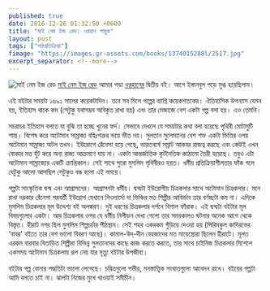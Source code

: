 ```yaml
---
published: true
date: 2016-12-26 01:32:50 +0600
title: "মাই নেম ইজ রেড: ওরহান পামুক"
layout: post
tags: ["পাঠপ্রতিক্রিয়া"]
fimage: "https://images.gr-assets.com/books/1374015288l/2517.jpg"
excerpt_separator: <!--more-->
---
```

![মাই নেম ইজ রেড]({{page.fimage}}) [মাই নেম ইজ রেড](https://www.goodreads.com/book/show/2517.My_Name_is_Red) আমার পড়া [ওরহানের](https://www.goodreads.com/author/show/1728.Orhan_Pamuk) দ্বিতীয় বই। আগে ইস্তানবুল পড়ে মুগ্ধ হয়েছিলাম।

এই বইটার সময়টা ১৬৯১ সালের কয়েকটাদিন। তবে সব মিলে গল্পের ব্যাপ্তি কয়েকশতকের। ঐতিহাসিক উপন্যাস যেমন হয়, ইতিহাস থাকে কম (সেটুকু যথাসম্ভব অবিকৃত রাখা হয়) এবং তার মেজাজে বেশ একটা গল্প বলা হয়। এও তেমনি।

সচরাচর ইতিহাস বলতে যা বুঝি তা হচ্ছে খুনের ফর্দ। সেভাবে দেখলে যে সময়টার কথা বলা হয়েছে পৃথিবী মোটামুটি শান্ত। বিশেষ করে অটোমান সাম্রাজ্য বহিঃশত্রুর ভয়ে ভীত নয়। সুলতান সুলেমানের বেশ শক্ত একটা ভিত্তির ওপর অটোমান সাম্রাজ্য অটল তখন। ইউরোপে রেঁনেসা হয়ে গেছে, ভারতবর্ষে সম্রাট আকবর রাজত্ব করছে এবং কেউই এখন বোকার মত হুঁট করে অন্য রাজ্য আক্রমণে যায় না। একটা আন্তর্জাতিক কূটনৈতিক কাঠামো তৈরী হয়েছে। তবুও এটা অটোমান সাম্রাজ্যের একটি ক্রান্তিকাল। সেই সাথে পুরো মুসলিম পৃথিবীরও হয়ত। ধর্মীয় প্রতিক্রিয়াশীলতার ফাঁক গলে যেটুকু আলো আসছিল সেটুকুও বন্ধ হলো এই সময়ে।
<!--more-->
গল্পটা সাংস্কৃতিক দ্বন্দ্ব এবং আগ্রাসনের। আগ্রাসনটা ধর্মীয়। দ্বন্দ্বটা ইউরোপীয় চিত্রকলার সাথে অটোমান চিত্রকলার। মনে রাখা দরকার রেঁনেসা পরবর্তী ইউরোপ যেখানে লিওনার্দো দা ভিঞ্চির মত শিল্পীর আবির্ভাব তার বর্ণচ্ছটা কম না। এদিকে মুসলিম চিত্রকলার মূল উদ্দেশ্য বই অলঙ্করণ। দুই ধরণের চিত্রকলার দর্শনে বিশাল ফাঁরাক। এই দ্বন্দ্বটা বইটার মূল বিষয়গুলোর একটা। আর চিত্রকলার ওপর যে ধর্মীয় নিপীড়ন দেখা গেলো তার সময়কালও ঘটনার অনেক আগে থেকে বিস্তৃত। হীরাট নগর ছিল মুসলিম শিল্পচর্চার পীঠস্থান। সেই শহর একরকম গুঁড়িয়ে দেওয়া হয় (পিরিমকুল কাদিরভের 'বাবর' বইতে তার বেশ ভালো বিবরণ আছে)। কামাল-উদ্-দীন বেহজাদের মত মায়েস্ত্রোরা ছিলেন হীরাটে। মূলত এরকম বারবার বিতাড়িত শিল্পীরা বিভিন্ন সুলতানদের কাছে কাজ করতে করতে, তার সাথে চাইনিজ চিত্রকলার মিশেলে একসময় অটোমান চিত্রকলায় রূপ নেয় যার মৃত্যু বইটার উপজীব্য।

বইটার গল্প বোনার পদ্ধতিটা ভালো লেগেছে। চরিত্রগুলো গভীর, মনস্তাত্ত্বিক সংঘাতগুলো আবেদন রাখে। বইয়ের গল্পটা আমি বলতে চাই না। ঝালটা নিজের মুখে খাওয়াই সমীচীন।
